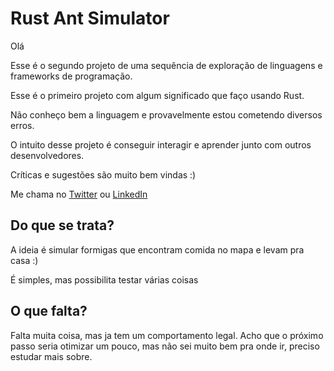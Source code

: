 # Rust Ant Simulator

Olá

Esse é o segundo projeto de uma sequência de exploração de linguagens e frameworks de programação.

Esse é o primeiro projeto com algum significado que faço usando Rust.

Não conheço bem a linguagem e provavelmente estou cometendo diversos erros.

O intuito desse projeto é conseguir interagir e aprender junto com outros desenvolvedores.

Críticas e sugestões são muito bem vindas :)

Me chama no [Twitter](https://twitter.com/albertdm "@albertdm") ou [LinkedIn](https://www.linkedin.com/in/albert-moreira-62b9272b/ "Albert Moreira")


## Do que se trata?

A ideia é simular formigas que encontram comida no mapa e levam pra casa :)

É simples, mas possibilita testar várias coisas

## O que falta?

Falta muita coisa, mas ja tem um comportamento legal. Acho que o próximo passo seria otimizar um pouco,
mas não sei muito bem pra onde ir, preciso estudar mais sobre.